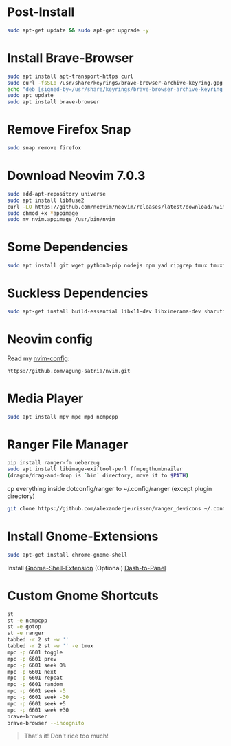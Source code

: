 # Post-Install

```sh
sudo apt-get update && sudo apt-get upgrade -y
```

# Install Brave-Browser

```sh
sudo apt install apt-transport-https curl
sudo curl -fsSLo /usr/share/keyrings/brave-browser-archive-keyring.gpg https://brave-browser-apt-release.s3.brave.com/brave-browser-archive-keyring.gpg
echo "deb [signed-by=/usr/share/keyrings/brave-browser-archive-keyring.gpg arch=amd64] https://brave-browser-apt-release.s3.brave.com/ stable main"|sudo tee /etc/apt/sources.list.d/brave-browser-release.list
sudo apt update
sudo apt install brave-browser
```

# Remove Firefox Snap

```sh
sudo snap remove firefox
```

# Download Neovim 7.0.3

```sh
sudo add-apt-repository universe
sudo apt install libfuse2
curl -LO https://github.com/neovim/neovim/releases/latest/download/nvim.appimage
sudo chmod +x *appimage
sudo mv nvim.appimage /usr/bin/nvim
```

# Some Dependencies

```sh
sudo apt install git wget python3-pip nodejs npm yad ripgrep tmux tmuxinator fd-find fzf gnome-tweaks xclip tree htop
```

# Suckless Dependencies

```sh
sudo apt-get install build-essential libx11-dev libxinerama-dev sharutils suckless-tools libxft-dev libx11-xcb1 libx11-xcb-dev libxcb-res0-dev sudo libexif-dev libimlib2-dev libharfbuzz-dev fonts-symbola hsetroot
```

# Neovim config

Read my [nvim-config](https://github.com/agung-satria/nvim.git):

```sh
https://github.com/agung-satria/nvim.git
```

# Media Player

```sh
sudo apt install mpv mpc mpd ncmpcpp
```

# Ranger File Manager

```sh
pip install ranger-fm ueberzug
sudo apt install libimage-exiftool-perl ffmpegthumbnailer
(dragon/drag-and-drop is `bin` directory, move it to $PATH)
```

cp everything inside dotconfig/ranger to ~/.config/ranger
(except plugin directory)

```sh
git clone https://github.com/alexanderjeurissen/ranger_devicons ~/.config/ranger/plugins/ranger_devicons
```

# Install Gnome-Extensions

```sh
sudo apt-get install chrome-gnome-shell
```

Install [Gnome-Shell-Extension](https://chrome.google.com/webstore/detail/gnome-shell-integration/gphhapmejobijbbhgpjhcjognlahblep?hl=id)
(Optional) [Dash-to-Panel](https://extensions.gnome.org/extension/1160/dash-to-panel/)

# Custom Gnome Shortcuts

```sh
st
st -e ncmpcpp
st -e gotop
st -e ranger
tabbed -r 2 st -w ''
tabbed -r 2 st -w '' -e tmux
mpc -p 6601 toggle
mpc -p 6601 prev
mpc -p 6601 seek 0%
mpc -p 6601 next
mpc -p 6601 repeat
mpc -p 6601 random
mpc -p 6601 seek -5
mpc -p 6601 seek -30
mpc -p 6601 seek +5
mpc -p 6601 seek +30
brave-browser
brave-browser --incognito
```

> That's it! Don't rice too much!
